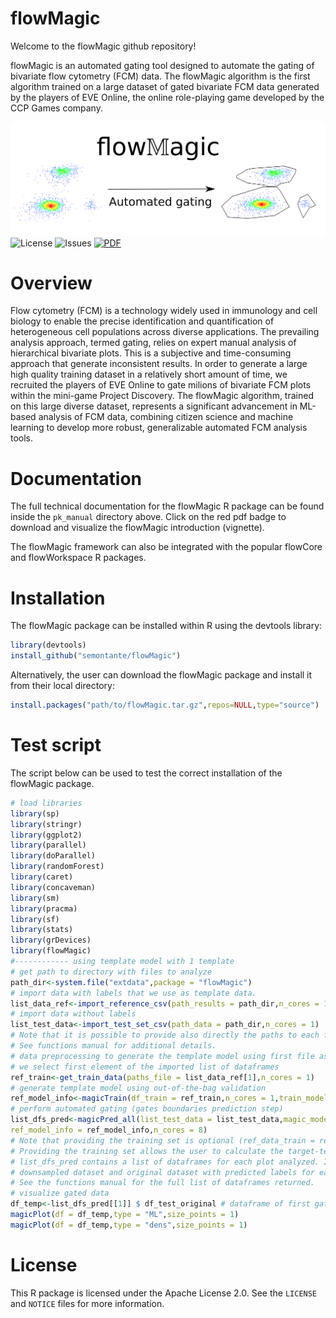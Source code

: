 
# flowMagic 

Welcome to the flowMagic github repository! 

flowMagic is an automated gating tool designed to automate the gating of bivariate flow cytometry (FCM) data. 
The flowMagic algorithm is the first algorithm trained on a large dataset of gated bivariate FCM data generated by the players of EVE Online, the online role-playing game developed by the CCP Games company.

![Project Logo](https://github.com/semontante/flowMagic/raw/main/intro/logo_flowmagic.png) 
![License](https://img.shields.io/github/license/semontante/flowMagic) 
![Issues](https://img.shields.io/github/issues/semontante/flowMagic)
[![PDF](https://img.shields.io/badge/flowMagic_doc-PDF-red)](https://github.com/semontante/flowMagic/blob/main/pk_manual/flowMagic_manual.pdf)

# Overview

Flow cytometry (FCM) is a technology widely used in immunology and cell biology to enable the precise identification and quantification of heterogeneous cell populations across diverse applications. The prevailing analysis approach, termed gating, relies on expert manual analysis of hierarchical bivariate plots.  This is a subjective and time-consuming approach that generate inconsistent results. In order to generate a large high quality training dataset in a relatively short amount of time, we recruited the players of EVE Online to gate milions of bivariate FCM plots within the mini-game Project Discovery. The flowMagic algorithm, trained on this large diverse dataset, represents a significant advancement in ML-based analysis of FCM data, combining citizen science and machine learning to develop more robust, generalizable automated FCM analysis tools.



# Documentation

The full technical documentation for the flowMagic R package can be found inside the `pk_manual` directory above. Click on the red pdf badge to download and visualize the flowMagic introduction (vignette).

The flowMagic framework can also be integrated with the popular flowCore and flowWorkspace R packages.


# Installation

The flowMagic package can be installed within R using the devtools library:

```R
library(devtools)
install_github("semontante/flowMagic")
```

Alternatively, the user can download the flowMagic package and install it from their local directory:

```R
install.packages("path/to/flowMagic.tar.gz",repos=NULL,type="source")
```
# Test script

The script below can be used to test the correct installation of the flowMagic package.

```R
# load libraries
library(sp) 
library(stringr)
library(ggplot2)
library(parallel) 
library(doParallel)
library(randomForest) 
library(caret)
library(concaveman)
library(sm)
library(pracma)
library(sf)
library(stats)
library(grDevices)
library(flowMagic)
#------------ using template model with 1 template
# get path to directory with files to analyze
path_dir<-system.file("extdata",package = "flowMagic")
# import data with labels that we use as template data.
list_data_ref<-import_reference_csv(path_results = path_dir,n_cores = 1)
# import data without labels
list_test_data<-import_test_set_csv(path_data = path_dir,n_cores = 1)
# Note that it is possible to provide also directly the paths to each file. 
# See functions manual for additional details.
# data preprocessing to generate the template model using first file as template
# we select first element of the imported list of dataframes
ref_train<-get_train_data(paths_file = list_data_ref[1],n_cores = 1) 
# generate template model using out-of-the-bag validation
ref_model_info<-magicTrain(df_train = ref_train,n_cores = 1,train_model = "rf")
# perform automated gating (gates boundaries prediction step)
list_dfs_pred<-magicPred_all(list_test_data = list_test_data,magic_model = NULL,ref_data_train = ref_train,
ref_model_info = ref_model_info,n_cores = 8)
# Note that providing the training set is optional (ref_data_train = ref_train is optional).
# Providing the training set allows the user to calculate the target-template distance for each plot to analyze.
# list_dfs_pred contains a list of dataframes for each plot analyzed. In other words, it is a nested list (e.g.,
# downsampled dataset and original dataset with predicted labels for each plot). 
# See the functions manual for the full list of dataframes returned.
# visualize gated data
df_temp<-list_dfs_pred[[1]] $ df_test_original # dataframe of first gated plot
magicPlot(df = df_temp,type = "ML",size_points = 1)
magicPlot(df = df_temp,type = "dens",size_points = 1)
```

# License
This R package is licensed under the Apache License 2.0. See the `LICENSE` and `NOTICE` files for more information.


